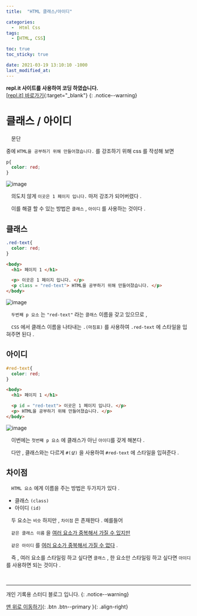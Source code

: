 ```yaml
---
title:  "HTML 클래스/아이디" 

categories:
  -  Html Css
tags:
  - [HTML, CSS]

toc: true
toc_sticky: true

date: 2021-03-19 13:10:10 -1000
last_modified_at: 
---
```

**repl.it 사이트를 사용하여 코딩 하였습니다.**   
[[repl.it] 바로가기](https://replit.com/){:target="_blank"}
{: .notice--warning}

# 클래스 / 아이디

　문단 <p> 중에 `HTML을 공부하기 위해 만들어졌습니다.` 를 강조하기 위해 css 를 작성해 보면

```css
p{
  color: red;
}
```
![image](https://user-images.githubusercontent.com/50429028/111738873-7357c980-88c5-11eb-864d-66d51a1a6883.png)

　의도치 않게 `이곳은 1 페이지 입니다.` 마저 강조가 되어버렸다 .

　이를 해결 할 수 있는 방법은 `클래스` , `아이디` 를 사용하는 것이다 .

## 클래스

```css
.red-text{
  color: red;
}
```
```html
<body>
  <h1> 페이지 1 </h1>

  <p> 이곳은 1 페이지 입니다. </p>
  <p class = "red-text"> HTML을 공부하기 위해 만들어졌습니다. </p>
</body>
```

![image](https://user-images.githubusercontent.com/50429028/111739489-77d0b200-88c6-11eb-99e6-0753e0e9811c.png)

　`두번째 p 요소` 는 `"red-text"` 라는 `클래스` 이름을 갖고 있으므로 , 

　`CSS` 에서 클래스 이름을 나타내는 `.(마침표)` 를 사용하여 `.red-text` 에 스타일을 입혀주면 된다 .

## 아이디

```css
#red-text{
  color: red;
}
```
```html
<body>
  <h1> 페이지 1 </h1>

  <p id = "red-text"> 이곳은 1 페이지 입니다. </p>
  <p> HTML을 공부하기 위해 만들어졌습니다. </p>
</body>
```

![image](https://user-images.githubusercontent.com/50429028/111739947-355ba500-88c7-11eb-9c41-506c93149118.png)

　이번에는 `첫번째 p 요소` 에 클래스가 아닌 `아이디`를 갖게 해본다 .

　다만 , 클래스와는 다르게 `#(샾)` 을 사용하여 `#red-text` 에 스타일을 입혀준다 .

## 차이점

　`HTML 요소` 에게 이름을 주는 방법은 두가지가 있다 .

- 클래스 `(class)`
- 아이디 `(id)`

　두 요소는 `비슷` 하지만 , `차이점` 은 존재한다 . 예를들어

　`같은 클래스 이름` 을 <u>여러 요소가 중복해서 가질 수 있지만</u>  

　`같은 아이디` 를 <u>여러 요소가 중복해서 가질 수 없다</u> .

　즉 , 여러 요소를 스타일링 하고 싶다면 `클래스` , 한 요소만 스타일링 하고 싶다면 `아이디` 를 사용하면 되는 것이다 .

<br>

***

개인 기록용 스터디 블로그 입니다.
{: .notice--warning}

[맨 위로 이동하기](#){: .btn .btn--primary }{: .align-right}
